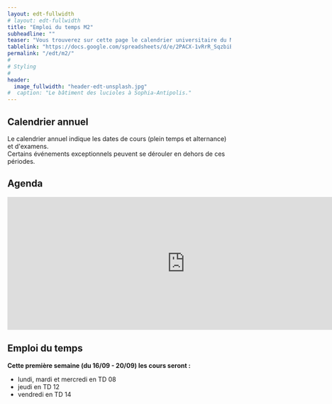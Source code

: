 ```yaml
---
layout: edt-fullwidth
# layout: edt-fullwidth
title: "Emploi du temps M2"
subheadline: ""
teaser: "Vous trouverez sur cette page le calendrier universitaire du Master 2 Informatique."
tablelink: "https://docs.google.com/spreadsheets/d/e/2PACX-1vRrR_SqzbiB0ZhVtrO3rs2GF7abDVjQLbTP2mWqbxGlwRz3bNX7sPXuMgQDEb3tNA/pubhtml?gid=363208123&single=true&amp;widget=true&amp;headers=false"
permalink: "/edt/m2/"
#
# Styling
#
header:
  image_fullwidth: "header-edt-unsplash.jpg"
#  caption: "Le bâtiment des lucioles à Sophia-Antipolis."
---
```


## Calendrier annuel

Le calendrier annuel indique les dates de cours (plein temps et alternance) et d'examens.  
Certains événements exceptionnels peuvent se dérouler en dehors de ces périodes.

## Agenda 

<iframe src="https://calendar.google.com/calendar/embed?showTitle=0&amp;showNav=0&amp;showPrint=0&amp;showTabs=0&amp;showCalendars=0&amp;mode=AGENDA&amp;height=300&amp;wkst=2&amp;bgcolor=%23FFFFFF&amp;src=gojhjrssif09rqi5e5omjll5ug@group.calendar.google.com&amp;color=%2342104A&amp;ctz=Europe%2FParis&amp" style="border-width:0" width="800" height="300" frameborder="0" scrolling="no"></iframe>

## Emploi du temps

**Cette première semaine (du 16/09 - 20/09) les cours seront :**
 - lundi, mardi et mercredi en TD 08
 - jeudi en TD 12
 - vendredi en TD 14
